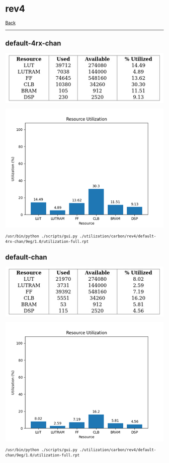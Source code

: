 # rev4

[Back](<../carbon.md>)

---

## default-4rx-chan

<p align="center">
	<img src="../../../../images/carbon/rev4/default-4rx-chan/9eg/1.0/table.jpg" />
</p>

<p align="center">
	<img src="../../../../images/carbon/rev4/default-4rx-chan/9eg/1.0/graph.png" />
</p>

`/usr/bin/python ./scripts/gui.py ./utilization/carbon/rev4/default-4rx-chan/9eg/1.0/utilization-full.rpt`

## default-chan

<p align="center">
	<img src="../../../../images/carbon/rev4/default-chan/9eg/1.0/table.jpg" />
</p>

<p align="center">
	<img src="../../../../images/carbon/rev4/default-chan/9eg/1.0/graph.png" />
</p>

`/usr/bin/python ./scripts/gui.py ./utilization/carbon/rev4/default-chan/9eg/1.0/utilization-full.rpt`

